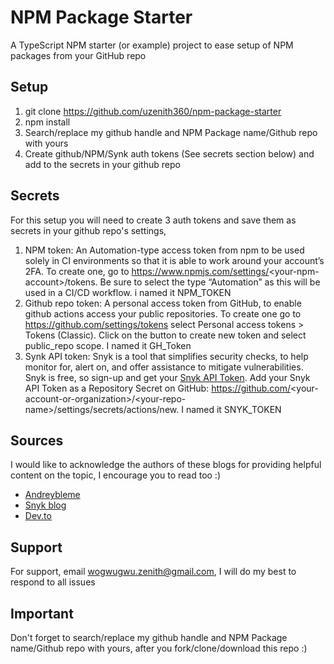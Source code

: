 # NPM Package Starter

A TypeScript NPM starter (or example) project to ease setup of NPM packages from your GitHub repo

## Setup

1. git clone https://github.com/uzenith360/npm-package-starter
2. npm install
3. Search/replace my github handle and NPM Package name/Github repo with yours
4. Create github/NPM/Synk auth tokens (See secrets section below) and add to the secrets in your github repo

## Secrets

For this setup you will need to create 3 auth tokens and save them as secrets in your github repo's settings, 
1. NPM token: An Automation-type access token from npm to be used solely in CI environments so that it is able to work around your account’s 2FA. To create one, go to https://www.npmjs.com/settings/<your-npm-account\>/tokens. Be sure to select the type “Automation” as this will be used in a CI/CD workflow. i named it NPM_TOKEN
2. Github repo token: A personal access token from GitHub, to enable github actions access your public repositories. To create one go to https://github.com/settings/tokens select Personal access tokens > Tokens (Classic). Click on the button to create new token and select public_repo scope. I named it GH_Token
3. Synk API token: Snyk is a tool that simplifies security checks, to help monitor for, alert on, and offer assistance to mitigate vulnerabilities. Snyk is free, so sign-up and get your [Snyk API Token](https://app.snyk.io/account). Add your Snyk API Token as a Repository Secret on GitHub: https://github.com/<your-account-or-organization\>/\<your-repo-name\>/settings/secrets/actions/new. I named it SNYK_TOKEN

## Sources

I would like to acknowledge the authors of these blogs for providing helpful content on the topic, I encourage you to read too :)
- [Andreybleme](https://andreybleme.com/2020-05-31/hosting-private-npm-packages-for-free/)  
- [Snyk blog](https://snyk.io/blog/best-practices-create-modern-npm-package/)  
- [Dev.to](https://dev.to/kouts/automated-versioning-and-package-publishing-using-github-actions-and-semantic-release-1kce)

## Support

For support, email wogwugwu.zenith@gmail.com, I will do my best to respond to all issues

## Important

Don't forget to search/replace my github handle and NPM Package name/Github repo with yours, after you fork/clone/download this repo :)



